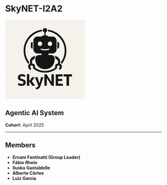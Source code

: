 # SkyNET-I2A2

![SkyNET Logo](docs/Logo/SkyNET_Logo.png)




## Agentic AI System
**Cohort:** April 2025

---

## Members
- **Ernani Fantinatti (Group Leader)**
- **Fábio Rhein**
- **Iluska Gastaldelle**
- **Alberto Côrtes**
- **Luiz Garcia**
